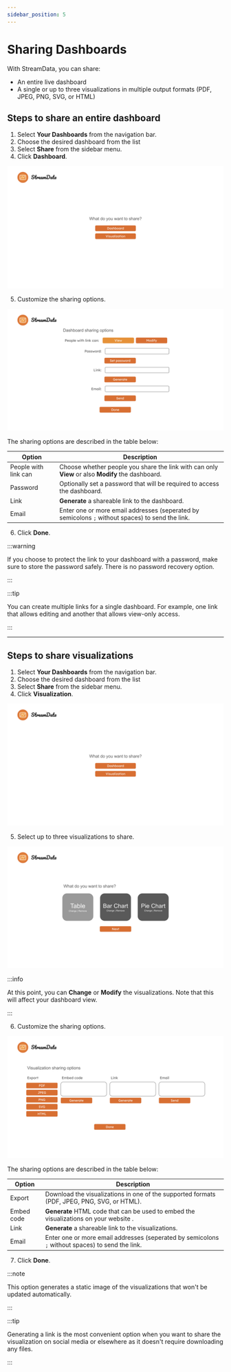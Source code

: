 ```yaml
---
sidebar_position: 5
---
```


# Sharing Dashboards
With StreamData, you can share:
- An entire live dashboard
- A single or up to three visualizations in multiple output formats (PDF, JPEG, PNG, SVG, or HTML)

## Steps to share an entire dashboard
1. Select **Your Dashboards** from the navigation bar.
2. Choose the desired dashboard from the list
3. Select **Share** from the sidebar menu.
4. Click **Dashboard**.

![Sharing selection](/share_question.png)

5. Customize the sharing options.

![Dashboard sharing options](/dashboard_share.png)

The sharing options are described in the table below:

| Option               | Description |
| -------------------- | ----------------------------------------------------------------------------------------------------------------------------- |
| People with link can | Choose whether people you share the link with can only **View** or also **Modify** the dashboard. |
| Password             | Optionally set a password that will be required to access the dashboard. |
| Link                 | **Generate** a shareable link to the dashboard. |
| Email                | Enter one or more email addresses (seperated by semicolons `;` without spaces) to send the link. |

6. Click **Done**.

:::warning

If you choose to protect the link to your dashboard with a password, make sure to store the password safely. There is no password recovery option.

:::

:::tip

You can create multiple links for a single dashboard. For example, one link that allows editing and another that allows view-only access.

:::

---

## Steps to share visualizations
1. Select **Your Dashboards** from the navigation bar.
2. Choose the desired dashboard from the list
3. Select **Share** from the sidebar menu.
4. Click **Visualization**.
   
![Sharing selection](/share_question.png)

5. Select up to three visualizations to share.

![Visualization sharing window](/vis_choice.png)

:::info

At this point, you can **Change** or **Modify** the visualizations. Note that this will affect your dashboard view.

:::

6. Customize the sharing options.

![Visualization sharing options](/vis_share.png)

The sharing options are described in the table below:

| Option                 | Description |
| ---------------------- | ----------------------------------------------------------------------------------------------------------------------------- |
| Export                 | Download the visualizations in one of the supported formats (PDF, JPEG, PNG, SVG, or HTML). |
| Embed code             | **Generate** HTML code that can be used to embed the visualizations on your website . |
| Link                   | **Generate** a shareable link to the visualizations. |
| Email                  | Enter one or more email addresses (seperated by semicolons `;` without spaces) to send the link. |

7. Click **Done**.

:::note

This option generates a static image of the visualizations that won't be updated automatically.

:::

:::tip

Generating a link is the most convenient option when you want to share the visualization on social media or elsewhere as it doesn't require downloading any files.

:::